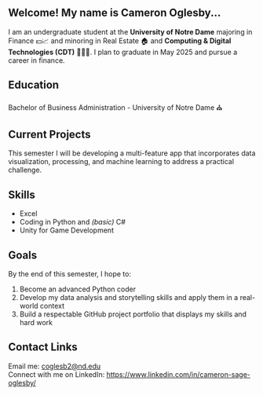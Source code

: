 ## Welcome! My name is Cameron Oglesby...

I am an undergraduate student at the **University of Notre Dame** majoring in Finance 💵📈 and minoring in Real Estate 🏠 and 
**Computing & Digital Technologies (CDT)** 👩🏼‍💻. I plan to graduate in May 2025 and pursue a career in finance. 

## Education

Bachelor of Business Administration - University of Notre Dame ⛪

## Current Projects

This semester I will be developing a multi-feature app that incorporates data visualization, processing, and machine learning to address a practical challenge.

## Skills

- Excel
- Coding in Python and *(basic)* C#
- Unity for Game Development 

## Goals

By the end of this semester, I hope to:
1. Become an advanced Python coder
2. Develop my data analysis and storytelling skills and apply them in a real-world context
3. Build a respectable GitHub project portfolio that displays my skills and hard work

## Contact Links

Email me: coglesb2@nd.edu  
Connect with me on LinkedIn: https://www.linkedin.com/in/cameron-sage-oglesby/ 





